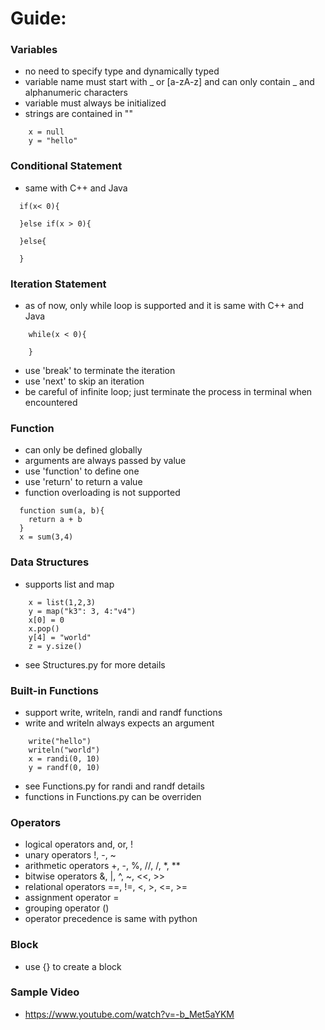 # Guide:

### Variables
* no need to specify type and dynamically typed
* variable name must start with _ or [a-zA-z] and can only contain _ and alphanumeric characters
* variable must always be initialized
* strings are contained in ""
```
	x = null
	y = "hello"
```
### Conditional Statement
* same with C++ and Java
```
  if(x< 0){

  }else if(x > 0){

  }else{

  }
```

### Iteration Statement
* as of now, only while loop is supported and it is same with C++ and Java
```
	while(x < 0){

	}
```
* use 'break' to terminate the iteration
* use 'next' to skip an iteration
* be careful of infinite loop; just terminate the process in terminal when encountered 

### Function
* can only be defined globally
* arguments are always passed by value
* use 'function' to define one
* use 'return' to return a value
* function overloading is not supported
```
  function sum(a, b){
  	return a + b
  }
  x = sum(3,4)
```

### Data Structures
* supports list and map
```
	x = list(1,2,3)
	y = map("k3": 3, 4:"v4")
	x[0] = 0
	x.pop()
	y[4] = "world"
	z = y.size()
```
* see Structures.py for more details

### Built-in Functions
* support write, writeln, randi and randf functions
* write and writeln always expects an argument
```
	write("hello")
	writeln("world")
	x = randi(0, 10)
	y = randf(0, 10)
```
* see Functions.py for randi and randf details
* functions in Functions.py can be overriden

### Operators
* logical operators   and, or, !
* unary operators   !, -, ~
* arithmetic operators   +, -, %, //, /, *, **
* bitwise operators   &, |, ^, ~, <<, >>
* relational operators   ==, !=, <, >, <=, >=
* assignment operator   =
* grouping operator   ()
* operator precedence is same with python

### Block
* use {} to create a block

### Sample Video
* https://www.youtube.com/watch?v=-b_Met5aYKM





